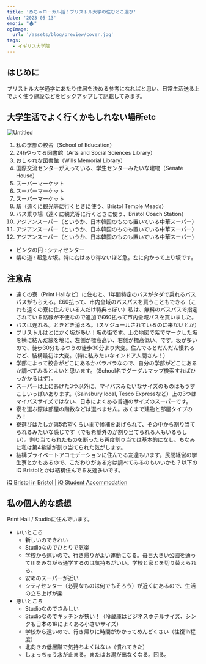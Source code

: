 ```yaml
---
title: 'めちゃローカル話：ブリストル大学の住むとこ選び'
date: '2023-05-13'
emoji: "🏠︎"
ogImage:
  url: '/assets/blog/preview/cover.jpg'
tags:
  - イギリス大学院
---
```

## はじめに
ブリストル大学通学にあたり住居を決める参考になればと思い、日常生活送る上でよく使う施設などをピックアップして記載してみます。

## 大学生活でよく行くかもしれない場所etc

![Untitled](/assets/blog/posts/ukgrad_10/Untitled.png)

1. 私の学部の校舎（School of Education）
2. 24hやってる図書館（Arts and Social Sciences Library）
3. おしゃれな図書館（Wills Memorial Library）
4. 国際交流センターが入っている、学生センターみたいな建物（Senate House）
5. スーパーマーケット
6. スーパーマーケット
7. スーパーマーケット
8. 駅（遠くに観光等に行くときに使う、Bristol Temple Meads）
9. バス乗り場（遠くに観光等に行くときに使う、Bristol Coach Station）
10. アジアンスーパー（というか、日本韓国のものも置いている中華スーパー）
11. アジアンスーパー（というか、日本韓国のものも置いている中華スーパー）
12. アジアンスーパー（というか、日本韓国のものも置いている中華スーパー）
- ピンクの円 : シティセンター
- 紫の道 : 超急な坂。特に右はあり得ないほど急。左に向かって上り坂です。

## 注意点

- 遠くの寮（Print Hallなど）に住むと、1年間特定のバスがタダで乗れるバスパスがもらえる。£60払って、市内全域のバスパスを買うこともできる（これも遠くの寮に住んでいる人だけ特典っぽい）私は、無料のバスパスで指定されている路線が不便なので追加で£60払って市内全域パスを買いました。
- バスは遅れる。ときどき消える。（スケジュールされているのに来ないとか）
- ブリストルはとにかく坂が多い！坂の街です。上の地図で紫でマークした坂を横に結んだ線を境に、左側が標高高い、右側が標高低い、です。坂が多いので、徒歩30分もふつうの徒歩30分より大変。住んでるとだんだん慣れるけど、結構最初は大変。（特に私みたいなインドア人間さん！）
- 学部によって校舎がどこにあるかバラバラなので、自分の学部がどこにあるか調べてみるとよいと思います。（School名でグーグルマップ検索すればひっかかるはず）。
- スーパーは上にあげた3つ以外に、マイバスみたいなサイズのものはもうすこしいっぱいあります。（Sainsbury local, Tesco Expressなど）上の3つはマイバスサイズではない、日本によくある普通のサイズのスーパーです。
- 寮を選ぶ際は部屋の階数などは選べません。あくまで建物と部屋タイプのみ！
- 寮選びはたしか第5希望くらいまで候補をあげられて、その中から割り当てられるみたいな感じです（でも希望外のが割り当てられる人もいるらしい）。割り当てられたものを断ったら再度割り当ては基本的になし。ちなみに私は第4希望が割り当てられた気がします。
- 結構プライベートアコモデーションに住んでる友達もいます。民間経営の学生寮とかもあるので、こだわりがある方は調べてみるのもいいかも？以下のIQ Bristolとかは結構住んでる友達多いです。

[iQ Bristol in Bristol | iQ Student Accommodation](https://www.iqstudentaccommodation.com/bristol/iq-bristol?year=2023-24&sorting=availability)

## 私の個人的な感想

Print Hall / Studioに住んでいます。

- いいところ
    - 新しいのできれい
    - Studioなのでひとりで気楽
    - 学校から遠いので、行き帰りがよい運動になる。毎日大きい公園を通って川をみながら通学するのは気持ちがいい。学校と家とを切り替えられる。
    - 安めのスーパーが近い
    - シティセンター（必要なものは何でもそろう）が近くにあるので、生活の立ち上げが楽
- 悪いところ
    - Studioなのでさみしい
    - Studioなのでキッチンが狭い！（冷蔵庫はビジネスホテルサイズ、シンクも日本の1Rによくある小さいサイズ）
    - 学校から遠いので、行き帰りに時間がかかってめんどくさい（往復1h程度）
    - 北向きの低層階で気持ちよくはない（慣れてきた）
    - しょっちゅう水が止まる。またはお湯が出なくなる。困る。